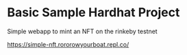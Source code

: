 # Basic Sample Hardhat Project

Simple webapp to mint an NFT on the rinkeby testnet

https://simple-nft.rororowyourboat.repl.co/
